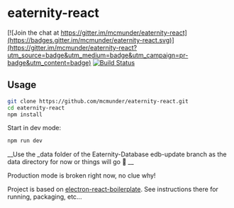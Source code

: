 # eaternity-react

[![Join the chat at https://gitter.im/mcmunder/eaternity-react](https://badges.gitter.im/mcmunder/eaternity-react.svg)](https://gitter.im/mcmunder/eaternity-react?utm_source=badge&utm_medium=badge&utm_campaign=pr-badge&utm_content=badge)
[![Build Status](https://travis-ci.org/mcmunder/eaternity-react.svg?branch=master)](https://travis-ci.org/mcmunder/eaternity-react)

## Usage

```bash
git clone https://github.com/mcmunder/eaternity-react.git
cd eaternity-react
npm install
```

Start in dev mode:

```bash
npm run dev
```

__Use the _data folder of the Eaternity-Database edb-update branch as the data directory for now or things will go 💩 __

Production mode is broken right now, no clue why!

Project is based on [electron-react-boilerplate](https://github.com/chentsulin/electron-react-boilerplate). See instructions there for running, packaging, etc...
